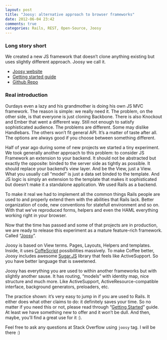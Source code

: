 ```yaml
---
layout: post
title: "Joosy: alternative approach to browser frameworks"
date: 2012-06-04 23:42
comments: true
categories: Rails, REST, Open-Source, Joosy
---
```


### Long story short

We created a new JS framework that doesn’t clone anything existing but uses slightly different approach. Joosy we call it.

* [Joosy website](http://www.joosy.ws)
* [Getting started guide](http://guides.joosy.ws/guides/basics/getting-started.html)
* [Github Repo](https://github.com/joosy/joosy)

### Real introduction

Ourdays even a lazy and his grandmother is doing his own JS MVC framework. The reason is simple: we really need it. The problem, on the other side, is that everyone is just cloning Backbone. There is also Knockout and Ember that went a different way. Still not enough to satisfy sophisticated audience. The problems are different. Some may dislike Handlebars. The others won’t fit general API. It’s a matter of taste after all. The options are always good if you choose between something different.

<!-- more -->

Half of year ago during some of new projects we started a tiny experiment. We took generally another approach to this problem: to consider JS Framework an extension to your backend. It should not be abstracted but exactly the opposite: binded to the server side as tightly as possible. It should replace your backend’s view layer. And be the View, just a View. What you usually call “model” is just a data set binded to the template. And JS logic is simply an extension to the template that makes it sophisticated but doesn’t make it a standalone application. We used Rails as a backend.

To make it real we had to implement all the common things Rails people are used to and properly extend them with the abilities that Rails lack. Better organization of code, new conventions for statefull environment and so on. With that we’ve reproduced forms, helpers and even the HAML everything working right in your browser.

Now that the time has passed and some of that projects are in production, we are ready to release this experiment as a mature feature-rich framework. Called “[Joosy](http://www.joosy.ws/)”.

Joosy is based on View terms. Pages, Layouts, Helpers and templates. Inside, it uses [CoffeScript](http://coffeescript.org) possibilities massively. To make Coffee better, Joosy includes awesome [Sugar.JS](http://sugarjs.com) library that feels like ActiveSupport. So you have better language that is sweetened.

Joosy has everything you are used to within another frameworks but with slightly another sause. It has routing, “models” with identity map, nice structure and much more. Like ActiveSupport, ActiveResource-compatible interface, background generators, preloaders, etc.

The practice shown: it’s very easy to jump in if you are used to Rails. It either does what other claims to do: it definitely saves your time. So no matter if you need this or not, please read through “[Getting Started](http://guides.joosy.ws/guides/basics/getting-started.html)” guide. At least we have something new to offer and it won’t be dull. And then, maybe, you’ll find a great use for it :).

Feel free to ask any questions at Stack Overflow using `joosy` tag. I will be there :)